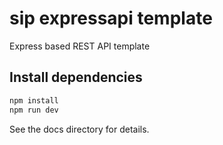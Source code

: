 # sip expressapi template

Express based REST API template

## Install dependencies

```cmd
npm install
npm run dev
```

See the docs directory for details.
